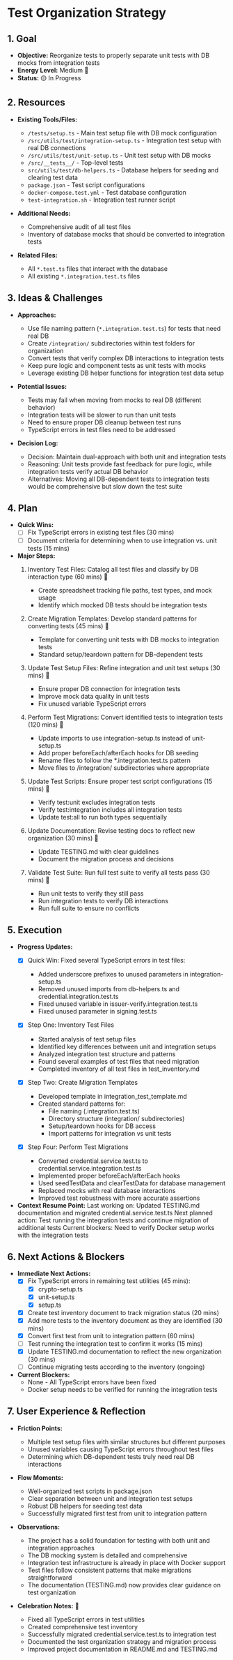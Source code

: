 # Test Organization Strategy

## 1. Goal
- **Objective:** Reorganize tests to properly separate unit tests with DB mocks from integration tests
- **Energy Level:** Medium 🔋
- **Status:** 🟡 In Progress

## 2. Resources
- **Existing Tools/Files:** 
  - `/tests/setup.ts` - Main test setup file with DB mock configuration
  - `/src/utils/test/integration-setup.ts` - Integration test setup with real DB connections
  - `/src/utils/test/unit-setup.ts` - Unit test setup with DB mocks
  - `/src/__tests__/` - Top-level tests
  - `src/utils/test/db-helpers.ts` - Database helpers for seeding and clearing test data
  - `package.json` - Test script configurations
  - `docker-compose.test.yml` - Test database configuration
  - `test-integration.sh` - Integration test runner script

- **Additional Needs:**
  - Comprehensive audit of all test files
  - Inventory of database mocks that should be converted to integration tests

- **Related Files:**
  - All `*.test.ts` files that interact with the database
  - All existing `*.integration.test.ts` files

## 3. Ideas & Challenges
- **Approaches:**
  - Use file naming pattern (`*.integration.test.ts`) for tests that need real DB
  - Create `/integration/` subdirectories within test folders for organization
  - Convert tests that verify complex DB interactions to integration tests
  - Keep pure logic and component tests as unit tests with mocks
  - Leverage existing DB helper functions for integration test data setup
  
- **Potential Issues:**
  - Tests may fail when moving from mocks to real DB (different behavior)
  - Integration tests will be slower to run than unit tests
  - Need to ensure proper DB cleanup between test runs
  - TypeScript errors in test files need to be addressed
  
- **Decision Log:**
  - Decision: Maintain dual-approach with both unit and integration tests
  - Reasoning: Unit tests provide fast feedback for pure logic, while integration tests verify actual DB behavior
  - Alternatives: Moving all DB-dependent tests to integration tests would be comprehensive but slow down the test suite

## 4. Plan
- **Quick Wins:**
  - [ ] Fix TypeScript errors in existing test files (30 mins)
  - [ ] Document criteria for determining when to use integration vs. unit tests (15 mins)
  
- **Major Steps:**
  1. Inventory Test Files: Catalog all test files and classify by DB interaction type (60 mins) 🎯
     - Create spreadsheet tracking file paths, test types, and mock usage
     - Identify which mocked DB tests should be integration tests

  2. Create Migration Templates: Develop standard patterns for converting tests (45 mins) 🎯
     - Template for converting unit tests with DB mocks to integration tests
     - Standard setup/teardown pattern for DB-dependent tests

  3. Update Test Setup Files: Refine integration and unit test setups (30 mins) 🎯
     - Ensure proper DB connection for integration tests
     - Improve mock data quality in unit tests
     - Fix unused variable TypeScript errors

  4. Perform Test Migrations: Convert identified tests to integration tests (120 mins) 🎯
     - Update imports to use integration-setup.ts instead of unit-setup.ts
     - Add proper beforeEach/afterEach hooks for DB seeding
     - Rename files to follow the *.integration.test.ts pattern
     - Move files to /integration/ subdirectories where appropriate

  5. Update Test Scripts: Ensure proper test script configurations (15 mins) 🎯
     - Verify test:unit excludes integration tests
     - Verify test:integration includes all integration tests
     - Update test:all to run both types sequentially

  6. Update Documentation: Revise testing docs to reflect new organization (30 mins) 🎯
     - Update TESTING.md with clear guidelines
     - Document the migration process and decisions

  7. Validate Test Suite: Run full test suite to verify all tests pass (30 mins) 🎯
     - Run unit tests to verify they still pass
     - Run integration tests to verify DB interactions
     - Run full suite to ensure no conflicts

## 5. Execution
- **Progress Updates:**
  - [x] Quick Win: Fixed several TypeScript errors in test files:
    - Added underscore prefixes to unused parameters in integration-setup.ts
    - Removed unused imports from db-helpers.ts and credential.integration.test.ts
    - Fixed unused variable in issuer-verify.integration.test.ts
    - Fixed unused parameter in signing.test.ts

  - [x] Step One: Inventory Test Files
    - Started analysis of test setup files
    - Identified key differences between unit and integration setups
    - Analyzed integration test structure and patterns
    - Found several examples of test files that need migration
    - Completed inventory of all test files in test_inventory.md
  
  - [x] Step Two: Create Migration Templates
    - Developed template in integration_test_template.md
    - Created standard patterns for:
      - File naming (.integration.test.ts)
      - Directory structure (integration/ subdirectories)
      - Setup/teardown hooks for DB access
      - Import patterns for integration vs unit tests
  
  - [x] Step Four: Perform Test Migrations
    - Converted credential.service.test.ts to credential.service.integration.test.ts
    - Implemented proper beforeEach/afterEach hooks
    - Used seedTestData and clearTestData for database management
    - Replaced mocks with real database interactions
    - Improved test robustness with more accurate assertions

- **Context Resume Point:**
  Last working on: Updated TESTING.md documentation and migrated credential.service.test.ts
  Next planned action: Test running the integration tests and continue migration of additional tests
  Current blockers: Need to verify Docker setup works with the integration tests

## 6. Next Actions & Blockers
- **Immediate Next Actions:**
  - [x] Fix TypeScript errors in remaining test utilities (45 mins):
    - [x] crypto-setup.ts
    - [x] unit-setup.ts
    - [x] setup.ts
  - [x] Create test inventory document to track migration status (20 mins)
  - [x] Add more tests to the inventory document as they are identified (30 mins)
  - [x] Convert first test from unit to integration pattern (60 mins)
  - [ ] Test running the integration test to confirm it works (15 mins)
  - [x] Update TESTING.md documentation to reflect the new organization (30 mins)
  - [ ] Continue migrating tests according to the inventory (ongoing)

- **Current Blockers:**
  - None - All TypeScript errors have been fixed
  - Docker setup needs to be verified for running the integration tests

## 7. User Experience & Reflection
- **Friction Points:** 
  - Multiple test setup files with similar structures but different purposes
  - Unused variables causing TypeScript errors throughout test files
  - Determining which DB-dependent tests truly need real DB interactions

- **Flow Moments:**
  - Well-organized test scripts in package.json
  - Clear separation between unit and integration test setups
  - Robust DB helpers for seeding test data
  - Successfully migrated first test from unit to integration pattern

- **Observations:**
  - The project has a solid foundation for testing with both unit and integration approaches
  - The DB mocking system is detailed and comprehensive
  - Integration test infrastructure is already in place with Docker support
  - Test files follow consistent patterns that make migrations straightforward
  - The documentation (TESTING.md) now provides clear guidance on test organization

- **Celebration Notes:** 🎉
  - Fixed all TypeScript errors in test utilities
  - Created comprehensive test inventory
  - Successfully migrated credential.service.test.ts to integration test
  - Documented the test organization strategy and migration process
  - Improved project documentation in README.md and TESTING.md
